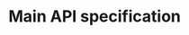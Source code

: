 # Main API specification

<link rel="stylesheet" type="text/css" href="../_static/swagger-ui/swagger-ui.css" ></link>
<div id="swagger-ui"></div>

<script src="../_static/swagger-ui/swagger-ui-bundle.js" charset="UTF-8"> </script>
<script src="../_static/swagger-ui/swagger-ui-standalone-preset.js" charset="UTF-8"> </script>
<script>
window.onload = function() {
  // Begin Swagger UI call region
  const ui = SwaggerUIBundle({
    url: "/rest-api.yaml",
    dom_id: '#swagger-ui',
    deepLinking: true,
    presets: [
      SwaggerUIBundle.presets.apis,
      SwaggerUIStandalonePreset
    ],
    plugins: [],
    validatorUrl: "none",
    defaultModelsExpandDepth: -1,
    supportedSubmitMethods: []
  })
  // End Swagger UI call region

  window.ui = ui
}
</script>
